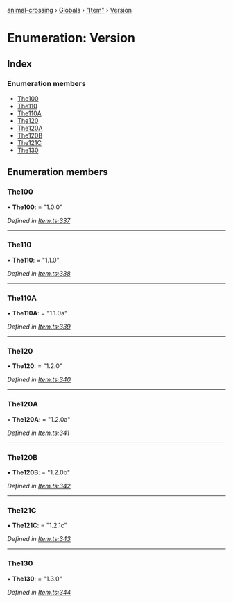 [animal-crossing](../README.md) › [Globals](../globals.md) › ["Item"](../modules/_item_.md) › [Version](_item_.version.md)

# Enumeration: Version

## Index

### Enumeration members

* [The100](_item_.version.md#the100)
* [The110](_item_.version.md#the110)
* [The110A](_item_.version.md#the110a)
* [The120](_item_.version.md#the120)
* [The120A](_item_.version.md#the120a)
* [The120B](_item_.version.md#the120b)
* [The121C](_item_.version.md#the121c)
* [The130](_item_.version.md#the130)

## Enumeration members

###  The100

• **The100**: = "1.0.0"

*Defined in [Item.ts:337](https://github.com/Norviah/animal-crossing/blob/68cfe98/module/types/Item.ts#L337)*

___

###  The110

• **The110**: = "1.1.0"

*Defined in [Item.ts:338](https://github.com/Norviah/animal-crossing/blob/68cfe98/module/types/Item.ts#L338)*

___

###  The110A

• **The110A**: = "1.1.0a"

*Defined in [Item.ts:339](https://github.com/Norviah/animal-crossing/blob/68cfe98/module/types/Item.ts#L339)*

___

###  The120

• **The120**: = "1.2.0"

*Defined in [Item.ts:340](https://github.com/Norviah/animal-crossing/blob/68cfe98/module/types/Item.ts#L340)*

___

###  The120A

• **The120A**: = "1.2.0a"

*Defined in [Item.ts:341](https://github.com/Norviah/animal-crossing/blob/68cfe98/module/types/Item.ts#L341)*

___

###  The120B

• **The120B**: = "1.2.0b"

*Defined in [Item.ts:342](https://github.com/Norviah/animal-crossing/blob/68cfe98/module/types/Item.ts#L342)*

___

###  The121C

• **The121C**: = "1.2.1c"

*Defined in [Item.ts:343](https://github.com/Norviah/animal-crossing/blob/68cfe98/module/types/Item.ts#L343)*

___

###  The130

• **The130**: = "1.3.0"

*Defined in [Item.ts:344](https://github.com/Norviah/animal-crossing/blob/68cfe98/module/types/Item.ts#L344)*
